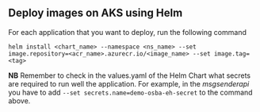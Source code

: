 ## Deploy images on AKS using Helm

For each application that you want to deploy, run the following command

```
helm install <chart_name> --namespace <ns_name> --set image.repository=<acr_name>.azurecr.io/<image_name> --set image.tag=<tag>
```
**NB** Remember to check in the values.yaml of the Helm Chart what secrets are required to run well the application.
For example, in the _msgsenderapi_ you have to add `--set secrets.name=demo-osba-eh-secret` to the command above.

